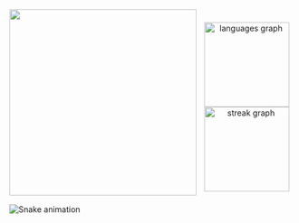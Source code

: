 <!-- Hi there 👋 -->

<img align="left" height="330" src="https://miro.medium.com/v2/resize:fit:720/format:webp/1*Erk4NawQOHkf4wSN7JmB_A.jpeg"  />

###

<div align="center">
  <img src="https://github-readme-stats.vercel.app/api/top-langs?username=aminenurgynk&locale=en&hide_title=false&layout=compact&card_width=320&langs_count=5&theme=panda&hide_border=true&order=2" height="150" alt="languages graph" /> <br>
  <img src="https://streak-stats.demolab.com?user=aminenurgynk&locale=en&mode=weekly&theme=panda&hide_border=true&border_radius=5&order=3" height="150" alt="streak graph"  />
</div>

###

<img src="https://raw.githubusercontent.com/aminenurgynk/aminenurgynk/output/snake.svg" alt="Snake animation" />

###

<!--
**aminenurgynk/aminenurgynk** is a ✨ _special_ ✨ repository because its `README.md` (this file) appears on your GitHub profile.

Here are some ideas to get you started:

- 🔭 I’m currently working on ...
- 🌱 I’m currently learning ...
- 👯 I’m looking to collaborate on ...
- 🤔 I’m looking for help with ...
- 💬 Ask me about ...
- 📫 How to reach me: ...
- 😄 Pronouns: ...
- ⚡ Fun fact: ...
-->
